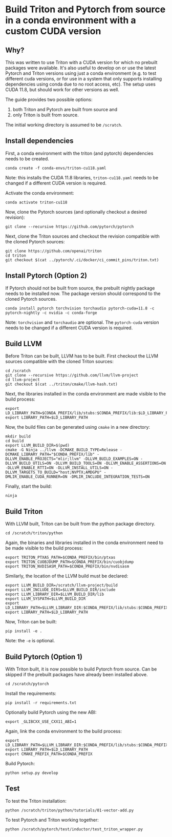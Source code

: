 # Build Triton and Pytorch from source in a conda environment with a custom CUDA version

## Why?

This was written to use Triton with a CUDA version for which no prebuilt packages were available. It's also useful to develop on or use the latest Pytorch and Triton versions using just a conda environment (e.g. to test different cuda versions, or for use in a system that only supports installing dependencies using conda due to no root access, etc). The setup uses CUDA 11.8, but should work for other versions as well.

The guide provides two possible options:
  1. both Triton and Pytorch are built from source and
  2. only Triton is built from source.

The initial working directory is assumed to be `/scratch`.

## Install dependencies

First, a conda environment with the triton (and pytorch) dependencies needs to be created.

    conda create -f conda-envs/triton-cu118.yaml

Note: this installs the CUDA 11.8 libraries, `triton-cu118.yaml` needs to be changed if a different CUDA version is required.

Activate the conda environment:

    conda activate triton-cu118

Now, clone the Pytorch sources (and optionally checkout a desired revision):

    git clone --recursive https://github.com/pytorch/pytorch

Next, clone the Triton sources and checkout the revision compatible with the cloned Pytorch sources:

```
git clone https://github.com/openai/triton
cd triton
git checkout $(cat ../pytorch/.ci/docker/ci_commit_pins/triton.txt)
```

## Install Pytorch (Option 2)

If Pytorch should not be built from source, the prebuilt nightly package needs to be installed now. The package version should correspond to the cloned Pytorch sources.

    conda install pytorch torchvision torchaudio pytorch-cuda=11.8 -c pytorch-nightly -c nvidia -c conda-forge

Note: `torchvision` and `torchaudio` are optional. The `pytorch-cuda` version needs to be changed if a different CUDA version is required.

## Build LLVM

Before Triton can be built, LLVM has to be built. First checkout the LLVM sources compatible with the cloned Triton sources:

```
cd /scratch
git clone --recursive https://github.com/llvm/llvm-project
cd llvm-project
git checkout $(cat ../triton/cmake/llvm-hash.txt)
```

Next, the libraries installed in the conda environment are made visible to the build process:

```
export LD_LIBRARY_PATH=$CONDA_PREFIX/lib/stubs:$CONDA_PREFIX/lib:$LD_LIBRARY_PATH
export LIBRARY_PATH=$LD_LIBRARY_PATH
```

Now, the build files can be generated using `cmake` in a new directory:

```
mkdir build
cd build
export LLVM_BUILD_DIR=$(pwd)
cmake -G Ninja ../llvm -DCMAKE_BUILD_TYPE=Release -DCMAKE_LIBRARY_PATH="$CONDA_PREFIX/lib" -DLLVM_ENABLE_PROJECTS="mlir;llvm" -DLLVM_BUILD_EXAMPLES=ON -DLLVM_BUILD_UTILS=ON -DLLVM_BUILD_TOOLS=ON -DLLVM_ENABLE_ASSERTIONS=ON -DLLVM_ENABLE_RTTI=ON -DLLVM_INSTALL_UTILS=ON -DLLVM_TARGETS_TO_BUILD="host;NVPTX;AMDGPU" -DMLIR_ENABLE_CUDA_RUNNER=ON -DMLIR_INCLUDE_INTEGRATION_TESTS=ON
```

Finally, start the build:

    ninja

## Build Triton

With LLVM built, Triton can be built from the python package directory.

    cd /scratch/triton/python

Again, the binaries and libraries installed in the conda environment need to be made visible to the build process:

```
export TRITON_PTXAS_PATH=$CONDA_PREFIX/bin/ptxas
export TRITON_CUOBJDUMP_PATH=$CONDA_PREFIX/bin/cuobjdump
export TRITON_NVDISASM_PATH=$CONDA_PREFIX/bin/nvdisasm
```

Similarly, the location of the LLVM build must be declared:

```
export LLVM_BUILD_DIR=/scratch/llvm-project/build
export LLVM_INCLUDE_DIRS=$LLVM_BUILD_DIR/include
export LLVM_LIBRARY_DIR=$LLVM_BUILD_DIR/lib
export LLVM_SYSPATH=$LLVM_BUILD_DIR
export LD_LIBRARY_PATH=$LLVM_LIBRARY_DIR:$CONDA_PREFIX/lib/stubs:$CONDA_PREFIX/lib
export LIBRARY_PATH=$LD_LIBRARY_PATH
```

Now, Triton can be built:

    pip install -e .

Note: the `-e` is optional.

## Build Pytorch (Option 1)

With Triton built, it is now possible to build Pytorch from source. Can be skipped if the prebuilt packages have already been installed above.

    cd /scratch/pytorch

Install the requirements:

    pip install -r requirements.txt

Optionally build Pytorch using the new ABI:

    export _GLIBCXX_USE_CXX11_ABI=1

Again, link the conda environment to the build process:

```
export LD_LIBRARY_PATH=$LLVM_LIBRARY_DIR:$CONDA_PREFIX/lib/stubs:$CONDA_PREFIX/lib
export LIBRARY_PATH=$LD_LIBRARY_PATH
export CMAKE_PREFIX_PATH=$CONDA_PREFIX
```

Build Pytorch:

    python setup.py develop

## Test

To test the Triton installation:

    python /scratch/triton/python/tutorials/01-vector-add.py

To test Pytorch and Triton working together:

    python /scratch/pytorch/test/inductor/test_triton_wrapper.py

